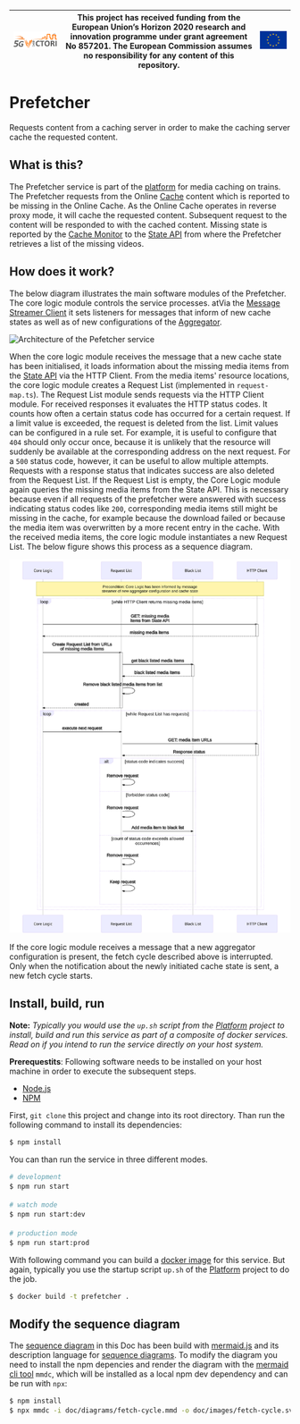 | [![5G-VICTORI logo](doc/images/5g-victori-logo.png)](https://www.5g-victori-project.eu/) | This project has received funding from the European Union’s Horizon 2020 research and innovation programme under grant agreement No 857201. The European Commission assumes no responsibility for any content of this repository. | [![Acknowledgement: This project has received funding from the European Union’s Horizon 2020 research and innovation programme under grant agreement No 857201.](doc/images/eu-flag.jpg)](https://ec.europa.eu/programmes/horizon2020/en) |
| ---------------------------------------------------------------------------------------- | ------------------------------------------------------------------------------------------------------------------------------------------- | ----------------------------------------------------------------------------------------------------------------------------------------------------------------------------------------------------------------------------------------- |


# Prefetcher

Requests content from a caching server in order to make the caching server cache the requested content.

## What is this?

The Prefetcher service is part of the [platform](../../../5gv-platform) for media caching on trains. The Prefetcher requests from the Online [Cache](../../../5gv-cache) content which is reported to be missing in the Online Cache. As the Online Cache operates in reverse proxy mode, it will cache the requested content. Subsequent request to the content will be responded to with the cached content. Missing state is reported by the [Cache Monitor](../../../5gv-cache-monitor) to the [State API](../../../5gv-state-api) from where the Prefetcher retrieves a list of the missing videos.

## How does it work?

The below diagram illustrates the main software modules of the Prefetcher. The core logic module controls the service processes. atVia the [Message Streamer Client](../../../5gv-messenger) it sets listeners for messages that inform of new cache states as well as of new configurations of the [Aggregator](../../../5gv-aggregator).

![Architecture of the Pefetcher service](https://docs.google.com/drawings/d/14Fp6Uh5ANOHJsuxn-eVHblYvyGa242fy4-nRYrfxVqI/export/svg)

When the core logic module receives the message that a new cache state has been initialised, it loads information about the missing media items from the [State API](../../../5gv-state-api) via the HTTP Client. From the media items' resource locations, the core logic module creates a Request List (implemented in `request-map.ts`). The Request List module sends requests via the HTTP Client module. For received responses it evaluates the HTTP status codes. It counts how often a certain status code has occurred for a certain request. If a limit value is exceeded, the request is deleted from the list. Limit values can be configured in a rule set. For example, it is useful to configure that `404` should only occur once, because it is unlikely that the resource will suddenly be available at the corresponding address on the next request. For a `500` status code, however, it can be useful to allow multiple attempts. Requests with a response status that indicates success are also deleted from the Request List. If the Request List is empty, the Core Logic module again queries the missing media items from the State API. This is necessary because even if all requests of the prefetcher were answered with success indicating status codes like `200`, corresponding media items still might be missing in the cache, for example because the download failed or because the media item was overwritten by a more recent entry in the cache. With the received media items, the core logic module instantiates a new Request List. The below figure shows this process as a sequence diagram.

![Diagram of fetch cycle](doc/images/fetch-cycle.svg)

If the core logic module receives a message that a new aggregator configuration is present, the fetch cycle described above is interrupted. Only when the notification about the newly initiated cache state is sent, a new fetch cycle starts.

## Install, build, run

**Note:** _Typically you would use the `up.sh` script from the [Platform](../../../5gv-platform) project to install, build and run this service as part of a composite of docker services. Read on if you intend to run the service directly on your host system._

**Prerequestits**: Following software needs to be installed on your host machine in order to execute the subsequent steps.

- [Node.js](https://nodejs.org/en/)
- [NPM](https://www.npmjs.com/)

First, `git clone` this project and change into its root directory. Than run the following command to install its dependencies:

```bash
$ npm install
```

You can than run the service in three different modes.

```bash
# development
$ npm run start

# watch mode
$ npm run start:dev

# production mode
$ npm run start:prod
```

With following command you can build a [docker image](https://www.docker.com) for this service. But again, typically you use the startup script `up.sh` of the [Platform](../../../5gv-platform) project to do the job.

```bash
$ docker build -t prefetcher .
```

## Modify the sequence diagram

The [sequence diagram](doc/diagrams/fetch-cycle.mmd) in this Doc has been build with [mermaid.js](https://mermaid-js.github.io/mermaid/) and its description language for [sequence diagrams](https://mermaid-js.github.io/mermaid/diagrams-and-syntax-and-examples/sequenceDiagram.html). To modify the diagram you need to install the npm depencies and render the diagram with the [mermaid cli tool](https://github.com/mermaid-js/mermaid-cli) `mmdc`, which will be installed as a local npm dev dependency and can be run with `npx`:

```bash
$ npm install
$ npx mmdc -i doc/diagrams/fetch-cycle.mmd -o doc/images/fetch-cycle.svg
```
